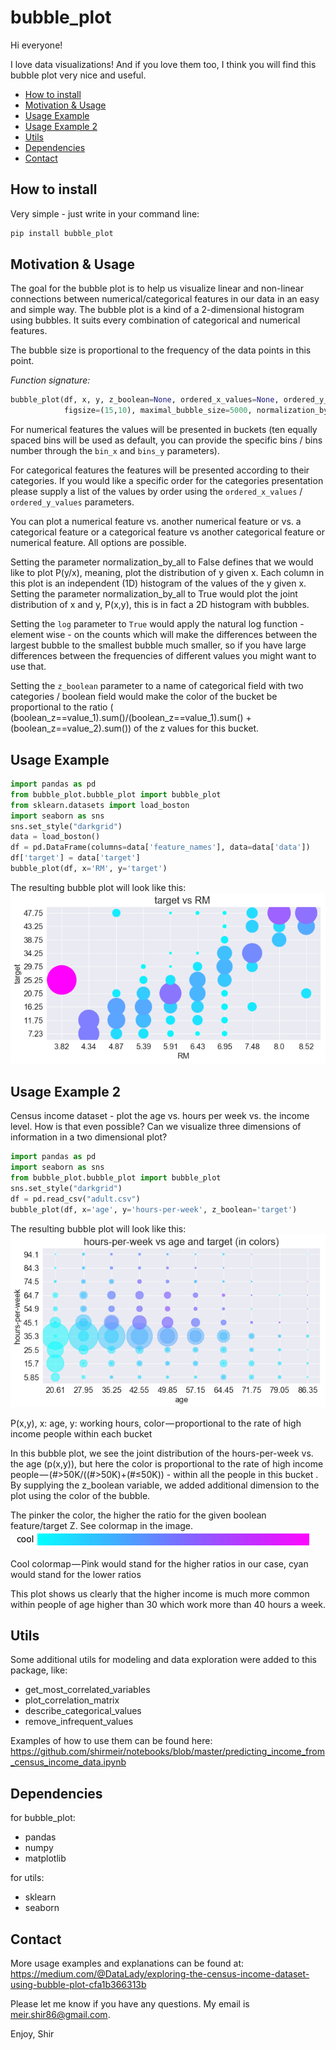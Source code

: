 # bubble_plot
Hi everyone!

I love data visualizations! And if you love them too, I think you will find this bubble plot very nice and useful.

- [How to install](#how_to_install)
- [Motivation & Usage](#motivation)
- [Usage Example](#usage)
- [Usage Example 2](#usage2)
- [Utils](#utils)
- [Dependencies](#dependencies)
- [Contact](#contact)

## <a name="how_to_install"></a>How to install

Very simple - just write in your command line:
```python
pip install bubble_plot
```

## <a name="motivation"></a>Motivation & Usage

The goal for the bubble plot is to help us visualize linear and non-linear connections between numerical/categorical features in our data in an easy and simple way. The bubble plot is a kind of a 2-dimensional histogram using bubbles. It suits every combination of categorical and numerical features.

The bubble size is proportional to the frequency of the data points in this point.

*Function signature:*
```python
bubble_plot(df, x, y, z_boolean=None, ordered_x_values=None, ordered_y_values=None, bins_x=10, bins_y=10, fontsize=16, 
            figsize=(15,10), maximal_bubble_size=5000, normalization_by_all = False, log=False)
```

For numerical features the values will be presented in buckets (ten equally spaced bins will be used as default, you can provide the specific bins / bins number through the `bin_x` and `bins_y` parameters).

For categorical features the features will be presented according to their categories. If you would like a specific order for the categories presentation please supply a list of the values by order using the `ordered_x_values` / `ordered_y_values` parameters.

You can plot a numerical feature vs. another numerical feature or vs. a categorical feature or a categorical feature vs another categorical feature or numerical feature. All options are possible.

Setting the parameter normalization_by_all to False defines that we would like to plot P(y/x), meaning, plot the distribution of y given x. Each column in this plot is an independent (1D) histogram of the values of the y given x. Setting the parameter normalization_by_all to True would plot the joint distribution of x and y, P(x,y), this is in fact a 2D histogram with bubbles. 

Setting the `log` parameter to `True` would apply the natural log function - element wise - on the counts which will make the differences between the largest bubble to the smallest bubble much smaller, so if you have large differences between the frequencies of different values you might want to use that.

Setting the `z_boolean` parameter to a name of categorical field with two categories / boolean field would make the color of the bucket  be proportional to the ratio ( (boolean_z==value_1).sum()/(boolean_z==value_1).sum() + (boolean_z==value_2).sum()) of the z values for this bucket. 

## <a name="usage"></a>Usage Example

```python
import pandas as pd  
from bubble_plot.bubble_plot import bubble_plot
from sklearn.datasets import load_boston
import seaborn as sns
sns.set_style("darkgrid")
data = load_boston()                            
df = pd.DataFrame(columns=data['feature_names'], data=data['data'])                            
df['target'] = data['target']                            
bubble_plot(df, x='RM', y='target')
```                        

The resulting bubble plot will look like this:
![](https://github.com/shirmeir/bubble_plot/blob/master/boston.png)

## <a name="usage2 "></a>Usage Example 2
Census income dataset - plot the age vs. hours per week vs. the income level.
How is that even possible? Can we visualize three dimensions of information in a two dimensional plot?

```python
import pandas as pd
import seaborn as sns
from bubble_plot.bubble_plot import bubble_plot
sns.set_style("darkgrid")
df = pd.read_csv("adult.csv")
bubble_plot(df, x='age', y='hours-per-week', z_boolean='target')
```                        

The resulting bubble plot will look like this:
![](https://github.com/shirmeir/bubble_plot/blob/master/3d_plotv.png)

P(x,y), x: age, y: working hours, color — proportional to the rate of high income people within each bucket

In this bubble plot, we see  the joint distribution of the hours-per-week vs. the age (p(x,y)), but here the color is proportional to the rate of high income people — (#>50K/((#>50K)+(#≤50K)) - within all the people in this bucket . By supplying the z_boolean variable, we added additional dimension to the plot using the color of the bubble.

The pinker the color, the higher the ratio for the given boolean feature/target Z. See colormap in the image.
![](https://github.com/shirmeir/bubble_plot/blob/master/cool.png)

Cool colormap — Pink would stand for the higher ratios in our case, cyan would stand for the lower ratios

This plot shows us clearly that the higher income is much more common within people of age higher than 30 which work more than 40 hours a week.

## <a name="Utils "></a>Utils

Some additional utils for modeling and data exploration were added to this package, like:
  * get_most_correlated_variables
  * plot_correlation_matrix
  * describe_categorical_values
  * remove_infrequent_values

Examples of how to use them can be found here:
https://github.com/shirmeir/notebooks/blob/master/predicting_income_from_census_income_data.ipynb


## <a name="dependencies"></a>Dependencies
for bubble_plot:
  * pandas
  * numpy
  * matplotlib      

for utils:
  * sklearn
  * seaborn


## <a name="contact"></a>Contact
More usage examples and explanations can be found at:
https://medium.com/@DataLady/exploring-the-census-income-dataset-using-bubble-plot-cfa1b366313b

Please let me know if you have any questions. My email is meir.shir86@gmail.com.

Enjoy,
Shir
